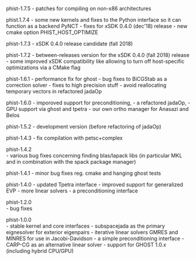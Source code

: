 phist-1.7.5
    - patches for compiling on non-x86 architectures

phist.1.7.4
    - some new kernels and fixes to the Python interface so it can function as a backend PyNCT
    - fixes for xSDK 0.4.0 (dec'18) release
    - new cmake option PHIST_HOST_OPTIMIZE

phist-1.7.3
    - xSDK 0.4.0 release candidate (fall 2018)

phist-1.7.2
    - between-releases version for the xSDK 0.4.0 (fall 2018) release
    - some improved xSDK compatibility like allowing to turn off host-specific optimizations via a CMake flag

phist-1.6.1
    - performance fix for ghost
    - bug fixes to BiCGStab as a correction solver
    - fixes to high precision stuff
    - avoid reallocating temporary vectors in refactored jadaOp

phist-1.6.0
    - imporoved support for preconditioning,
    - a refactored jadaOp,
    - GPU support via ghost and tpetra
    - our own ortho manager for Anasazi and Belos

phist-1.5.2
    - development version (before refactoring of jadaOp)

phist-1.4.3
    - fix compilation with petsc+complex

phist-1.4.2     
    - various bug fixes concerning finding blas/lapack libs (in particular MKL and in combination with the spack package manager)

phist-1.4.1
    - minor bug fixes reg. cmake and hanging ghost tests

phist-1.4.0
    - updated Tpetra interface
    - improved support for generalized EVP
    - more linear solvers
    - a preconditioning interface

phist-1.2.0     
    - bug fixes
    
phist-1.0.0    
    - stable kernel and core interfaces
    - subspacejada as the primary eignesolver for exterior eigenpairs
    - iterative linear solvers GMRES and MINRES for use in Jacobi-Davidson
    - a simple preconditioning interface
    - CARP-CG as an alternative linear solver
    - support for GHOST 1.0.x (including hybrid CPU/GPU)
